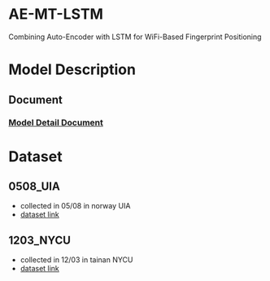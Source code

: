 # AE-MT-LSTM
Combining Auto-Encoder with LSTM for WiFi-Based Fingerprint Positioning

# Model Description
## Document
### [Model Detail Document](https://docs.google.com/document/d/1xOZZsFwxFmk2AAwsxIF6diwLg8iG-yux/edit?usp=sharing&ouid=105057590637083751649&rtpof=true&sd=true)

# Dataset
## 0508_UIA
* collected in 05/08 in norway UIA
* [dataset link](https://drive.google.com/file/d/13-6HZxr8sDgGr_5BSuJACR2oXnhCs_cQ/view?usp=sharing)

## 1203_NYCU
* collected in 12/03 in tainan NYCU
* [dataset link](https://drive.google.com/file/d/1rWQiJBkutWSkTH-E0d6S08c3hb3-8oJb/view?usp=sharing)